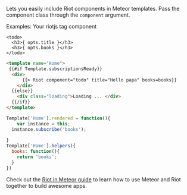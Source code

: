 Lets you easily include Riot components in Meteor templates. Pass the
component class through the `component` argument.

Examples:
Your riotjs tag component
```
<todo>
  <h3>{ opts.title }</h3>
  <h3>{ opts.books }</h3>
</todo>
```
```html
<template name="Home">
 {{#if Template.subscriptionsReady}}
  <div>
      {{> Riot component="todo" title="Hello papa" books=books}}
    </div>
  {{else}}
    <div class="loading">Loading ... </div>
  {{/if}}
</template>
```

```js
Template['Home'].rendered = function(){
    var instance = this;
  instance.subscribe('books');
  
}
Template['Home'].helpers({
  books: function(){
    return 'books';
  }
})
```

Check out the [Riot in Meteor guide](http://riot-in-meteor.readthedocs.org/en/latest/) to learn how to use Meteor and Riot
together to build awesome apps.
